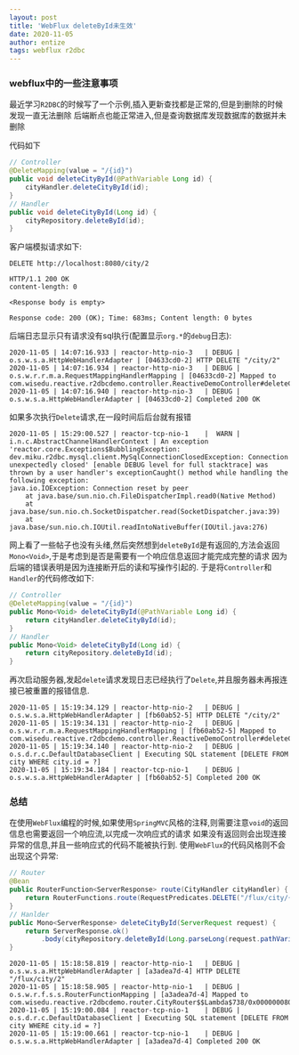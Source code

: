```yaml
---
layout: post
title: 'WebFlux deleteById未生效'
date: 2020-11-05
author: entize
tags: webflux r2dbc
---
```


### webflux中的一些注意事项
最近学习`R2DBC`的时候写了一个示例,插入更新查找都是正常的,但是到删除的时候发现一直无法删除
后端断点也能正常进入,但是查询数据库发现数据库的数据并未删除

代码如下
```java
// Controller
@DeleteMapping(value = "/{id}")
public void deleteCityById(@PathVariable Long id) {
    cityHandler.deleteCityById(id);
}
// Handler
public void deleteCityById(Long id) {
    cityRepository.deleteById(id);
}
```
客户端模拟请求如下:
```log
DELETE http://localhost:8080/city/2

HTTP/1.1 200 OK
content-length: 0

<Response body is empty>

Response code: 200 (OK); Time: 683ms; Content length: 0 bytes
```
后端日志显示只有请求没有sql执行(配置显示`org.*`的`debug`日志):
```log
2020-11-05 | 14:07:16.933 | reactor-http-nio-3   | DEBUG | o.s.w.s.a.HttpWebHandlerAdapter | [04633cd0-2] HTTP DELETE "/city/2"
2020-11-05 | 14:07:16.934 | reactor-http-nio-3   | DEBUG | o.s.w.r.r.m.a.RequestMappingHandlerMapping | [04633cd0-2] Mapped to com.wisedu.reactive.r2dbcdemo.controller.ReactiveDemoController#deleteCityById(Long)
2020-11-05 | 14:07:16.940 | reactor-http-nio-3   | DEBUG | o.s.w.s.a.HttpWebHandlerAdapter | [04633cd0-2] Completed 200 OK
```
如果多次执行`Delete`请求,在一段时间后后台就有报错
```log
2020-11-05 | 15:29:00.527 | reactor-tcp-nio-1    |  WARN | i.n.c.AbstractChannelHandlerContext | An exception 'reactor.core.Exceptions$BubblingException: dev.miku.r2dbc.mysql.client.MySqlConnectionClosedException: Connection unexpectedly closed' [enable DEBUG level for full stacktrace] was thrown by a user handler's exceptionCaught() method while handling the following exception:
java.io.IOException: Connection reset by peer
	at java.base/sun.nio.ch.FileDispatcherImpl.read0(Native Method)
	at java.base/sun.nio.ch.SocketDispatcher.read(SocketDispatcher.java:39)
	at java.base/sun.nio.ch.IOUtil.readIntoNativeBuffer(IOUtil.java:276)
```
网上看了一些帖子也没有头绪,然后突然想到`deleteById`是有返回的,方法会返回`Mono<Void>`,于是考虑到是否是需要有一个响应信息返回才能完成完整的请求
因为后端的错误表明是因为连接断开后的读和写操作引起的.
于是将`Controller`和`Handler`的代码修改如下:
```java
// Controller
@DeleteMapping(value = "/{id}")
public Mono<Void> deleteCityById(@PathVariable Long id) {
    return cityHandler.deleteCityById(id);
}
// Handler
public Mono<Void> deleteCityById(Long id) {
    return cityRepository.deleteById(id);
}
```
再次启动服务器,发起`delete`请求发现日志已经执行了`Delete`,并且服务器未再报连接已被重置的报错信息.
```log
2020-11-05 | 15:19:34.129 | reactor-http-nio-2   | DEBUG | o.s.w.s.a.HttpWebHandlerAdapter | [fb60ab52-5] HTTP DELETE "/city/2"
2020-11-05 | 15:19:34.131 | reactor-http-nio-2   | DEBUG | o.s.w.r.r.m.a.RequestMappingHandlerMapping | [fb60ab52-5] Mapped to com.wisedu.reactive.r2dbcdemo.controller.ReactiveDemoController#deleteCityById(Long)
2020-11-05 | 15:19:34.140 | reactor-http-nio-2   | DEBUG | o.s.d.r.c.DefaultDatabaseClient | Executing SQL statement [DELETE FROM city WHERE city.id = ?]
2020-11-05 | 15:19:34.184 | reactor-tcp-nio-1    | DEBUG | o.s.w.s.a.HttpWebHandlerAdapter | [fb60ab52-5] Completed 200 OK
```
### 总结
在使用`WebFlux`编程的时候,如果使用`SpringMVC`风格的注释,则需要注意`void`的返回信息也需要返回一个响应流,以完成一次响应式的请求
如果没有返回则会出现连接异常的信息,并且一些响应式的代码不能被执行到.
使用`WebFlux`的代码风格则不会出现这个异常:
```java
// Router
@Bean
public RouterFunction<ServerResponse> route(CityHandler cityHandler) {
    return RouterFunctions.route(RequestPredicates.DELETE("/flux/city/{id}"), cityHandler::deleteCityById);
}
// Hanlder
public Mono<ServerResponse> deleteCityById(ServerRequest request) {
    return ServerResponse.ok()
        .body(cityRepository.deleteById(Long.parseLong(request.pathVariable("id"))), Void.class);
}
```
```log
2020-11-05 | 15:18:58.819 | reactor-http-nio-1   | DEBUG | o.s.w.s.a.HttpWebHandlerAdapter | [a3adea7d-4] HTTP DELETE "/flux/city/2"
2020-11-05 | 15:18:58.905 | reactor-http-nio-1   | DEBUG | o.s.w.r.f.s.s.RouterFunctionMapping | [a3adea7d-4] Mapped to com.wisedu.reactive.r2dbcdemo.router.CityRouter$$Lambda$738/0x00000008004a2840@451a9ee2
2020-11-05 | 15:19:00.084 | reactor-tcp-nio-1    | DEBUG | o.s.d.r.c.DefaultDatabaseClient | Executing SQL statement [DELETE FROM city WHERE city.id = ?]
2020-11-05 | 15:19:00.661 | reactor-tcp-nio-1    | DEBUG | o.s.w.s.a.HttpWebHandlerAdapter | [a3adea7d-4] Completed 200 OK
```